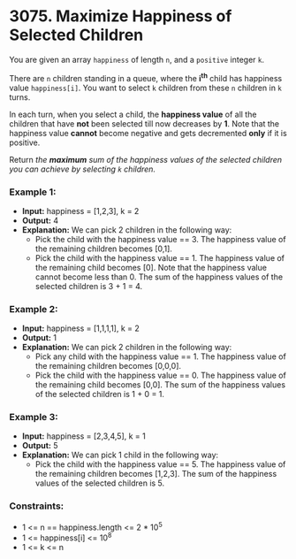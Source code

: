 # 3075. Maximize Happiness of Selected Children

You are given an array `happiness` of length `n`, and a `positive` integer `k`.

There are `n` children standing in a queue, where the **i<sup>th</sup>** child has happiness value `happiness[i]`. You want to select `k` children from these `n` children in `k` turns.

In each turn, when you select a child, the **happiness value** of all the children that have **not** been selected till now decreases by **1**. Note that the happiness value **cannot** become negative and gets decremented **only** if it is positive.

Return *the **maximum** sum of the happiness values of the selected children you can achieve by selecting `k` children.*


### Example 1:
- **Input:** happiness = [1,2,3], k = 2
- **Output:** 4
- **Explanation:** We can pick 2 children in the following way:
    - Pick the child with the happiness value == 3. The happiness value of the remaining children becomes [0,1].
    - Pick the child with the happiness value == 1. The happiness value of the remaining child becomes [0]. Note that the happiness value cannot become less than 0.
    The sum of the happiness values of the selected children is 3 + 1 = 4.

### Example 2:
- **Input:** happiness = [1,1,1,1], k = 2
- **Output:** 1
- **Explanation:** We can pick 2 children in the following way:
    - Pick any child with the happiness value == 1. The happiness value of the remaining children becomes [0,0,0].
    - Pick the child with the happiness value == 0. The happiness value of the remaining child becomes [0,0].
    The sum of the happiness values of the selected children is 1 + 0 = 1.

### Example 3:
- **Input:** happiness = [2,3,4,5], k = 1
- **Output:** 5
- **Explanation:** We can pick 1 child in the following way:
    - Pick the child with the happiness value == 5. The happiness value of the remaining children becomes [1,2,3].
    The sum of the happiness values of the selected children is 5.
 

### Constraints:
- 1 <= n == happiness.length <= 2 * 10<sup>5</sup>
- 1 <= happiness[i] <= 10<sup>8</sup>
- 1 <= k <= n